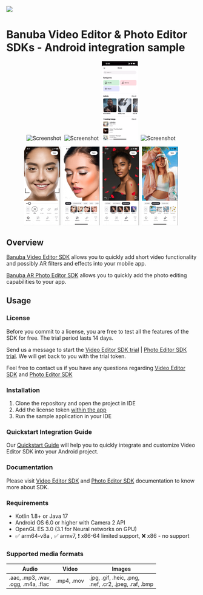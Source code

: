 
[![](https://www.banuba.com/hubfs/Banuba_November2018/Images/Banuba%20SDK.png)](https://www.banuba.com/video-editor-sdk)
# Banuba Video Editor & Photo Editor SDKs - Android integration sample
<p align="center">
<img src="mddocs/gif/camera_preview.gif" alt="Screenshot" width="19%" height="auto" class="docs-screenshot"/>&nbsp;
<img src="mddocs/gif/camera_pip.gif" alt="Screenshot" width="19%" height="auto" class="docs-screenshot"/>&nbsp;
<img src="mddocs/gif/audio_browser.gif" alt="Screenshot" width="19%" height="auto" class="docs-screenshot"/>&nbsp;
<img src="mddocs/gif/background_separation.gif" alt="Screenshot" width="19%" height="auto" class="docs-screenshot"/>&nbsp;
</p>
<p align="center">
<img src="mddocs/gif/PE_UI_retouch.gif" alt="Screenshot" width="19%" height="auto" class="docs-screenshot"/>&nbsp;
<img src="mddocs/gif/PE_UI_make.gif" alt="Screenshot" width="19%" height="auto" class="docs-screenshot"/>&nbsp;
<img src="mddocs/gif/PE_UI_overlays.gif" alt="Screenshot" width="19%" height="auto" class="docs-screenshot"/>&nbsp;
<img src="mddocs/gif/PE_UI_backdrops.gif" alt="Screenshot" width="19%" height="auto" class="docs-screenshot"/>&nbsp;
</p>

## Overview
[Banuba Video Editor SDK](https://www.banuba.com/video-editor-sdk) allows you to quickly add short video functionality and possibly AR filters and effects into your mobile app.  

[Banuba AR Photo Editor SDK](https://www.banuba.com/photo-editor-sdk) allows you to quickly add the photo editing capabilities to your app.

## Usage
### License
Before you commit to a license, you are free to test all the features of the SDK for free. The trial period lasts 14 days.

Send us a message to start the [Video Editor SDK trial](https://www.banuba.com/video-editor-sdk#form) | [Photo Editor SDK trial](https://www.banuba.com/photo-editor-sdk#form). We will get back to you with the trial token.

Feel free to contact us if you have any questions regarding [Video Editor SDK](https://www.banuba.com/faq/kb-tickets/new) and [Photo Editor SDK](https://www.banuba.com/support)

### Installation
1. Clone the repository and open the project in IDE
2. Add the license token [within the app](app/src/main/java/com/banuba/example/integrationapp/SampleApp.kt#L13)
3. Run the sample application in your IDE

### Quickstart Integration Guide
Our [Quickstart Guide](mddocs/quickstart.md) will help you to quickly integrate and customize Video Editor SDK into your Android project.

### Documentation
Please visit [Video Editor SDK](https://docs.banuba.com/ve-pe-sdk/docs/android/requirements-ve) and [Photo Editor SDK](https://docs.banuba.com/ve-pe-sdk/docs/android/requirements-pe) documentation to know more about SDK.

### Requirements
- Kotlin 1.8+ or Java 17
- Android OS 6.0 or higher with Camera 2 API
- OpenGL ES 3.0 (3.1 for Neural networks on GPU)
- :white_check_mark: arm64-v8a , :white_check_mark: armv7, :exclamation: x86-64 limited support, :x: x86 - no support

### Supported media formats
| Audio                                  | Video      | Images      |
|----------------------------------------| ---------  | ----------- |
| .aac, .mp3, .wav,<br>.ogg, .m4a, .flac |.mp4, .mov | .jpg, .gif, .heic, .png,<br>.nef, .cr2, .jpeg, .raf, .bmp|